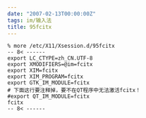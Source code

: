```yaml
---
date: "2007-02-13T00:00:00Z"
tags: im/输入法
title: 95fcitx
---
```


    % more /etc/X11/Xsession.d/95fcitx
    -- 8< ------
    export LC_CTYPE=zh_CN.UTF-8
    export XMODIFIERS=@im=fcitx
    export XIM=fcitx
    export XIM_PROGRAM=fcitx
    export GTK_IM_MODULE=fcitx
    # 下面这行要注释掉，要不在QT程序中无法激活fcitx！
    #export QT_IM_MODULE=fcitx
    fcitx
    -- 8< ------
